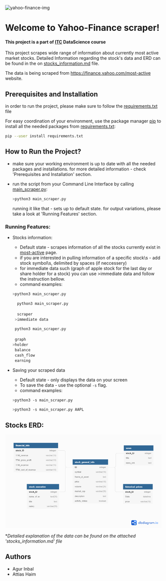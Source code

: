 ![yahoo-finance-img](https://outwardhound.com/furtropolis/wp-content/uploads/2014/11/yahoo-finance.png)

# Welcome to Yahoo-Finance scraper!

#### This project is a part of [ITC](https://www.itc.tech/) DataScience course

This project scrapes wide range of information about currently most active market stocks.
Detailed Information regarding the stock's data and ERD can be found in the on [stocks_information.md](stocks_information.md) file.

The data is being scraped from https://finance.yahoo.com/most-active website.


## Prerequisites and Installation

in order to run the project, please make sure to follow the [requirements.txt](requirements.txt) file

For easy coordination of your environment, use the package manager [pip](https://pip.pypa.io/en/stable/) to install all the needed packages from [requirements.txt](requirements.txt):

```bash
pip --user install requirements.txt
```

## How to Run the Project?
* make sure your working environment is up to date with all the needed packages and installations.
for more detailed information - check 'Prerequisites and Installation' section.

* run the script from your Command Line Interface by calling [main_scraper.py](https://github.com/THalwaysgunner/ITCPROJECT/blob/master/main_scraper.py):
    ```bash
    >python3 main_scraper.py
    ```
  running it like that - sets up to default state.
  for output variations, please take a look at 'Running Features' section.
    
### Running Features:    
* Stocks information:
    * Default state - scrapes information of all the stocks currently exist in [most-active](https://finance.yahoo.com/most-active) page.  
    * if you are interested in pulling information of a specific stock\s - add stock symbol\s, delimited by spaces (if neccessery)  
    * for immediate data such (graph of apple stock for the last day or share holder for a stock) you can use >immediate data and follow the instruction bellow.
    * command examples:
    ```bash
    >python3 main_scraper.py 
    ```
    ```bash
      python3 main_scraper.py 
  
      scraper
     >immediate data
    ```
     ```bash
      python3 main_scraper.py 
  
      graph
     >holder
      balance
      cash_flow
      earning
    ```


* Saving your scraped data
    * Default state - only displays the data on your screen    
    * To save the data - use the optional `-s` flag.
    * command examples:
    ```bash
    >python3 -s main_scraper.py 
    ```  
    ```bash
    >python3 -s main_scraper.py AAPL 
    ```  

## Stocks ERD:    

![](stocks_info_ERD.png)

*_Detailed explanation of the data can be found on the  attached 'stocks_information.md' file_

## Authors

- Agur Inbal
- Attias Haim

